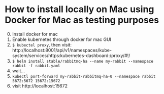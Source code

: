 # How to install locally on Mac using Docker for Mac as testing purposes

0. Install docker for mac
1. Enable kubernetes through docker for mac GUI
2. ```$ kubectel proxy```, then visit: http://localhost:8001/api/v1/namespaces/kube-system/services/https:kubernetes-dashboard:/proxy/#!/
3. ```$ helm install stable/rabbitmq-ha --name my-rabbit --namespace rabbit -f rabbit.yaml```
4. wait...
5. ```kubectl port-forward my-rabbit-rabbitmq-ha-0 --namespace rabbit 5672:5672 15672:15672```
6. visit http://localhost:15672

